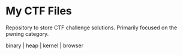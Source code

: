 # My CTF Files

Repository to store CTF challenge solutions. Primarily focused on the pwning category.

binary | heap | kernel | browser